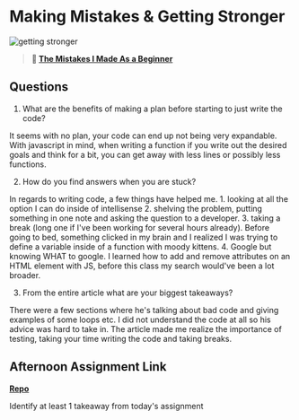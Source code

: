 # Making Mistakes & Getting Stronger

![getting stronger](https://bcw.blob.core.windows.net/public/img/lesson-images/js-bootcamp-logo.jpg)

> **📖 [The Mistakes I Made As a Beginner](https://codeworksacademy.com/fs-student-guide/resources/wk2/06-Coding-Mistakes)**

## Questions

1. What are the benefits of making a plan before starting to just write the code?

  It seems with no plan, your code can end up not being very expandable. With javascript in mind, when writing a function if you write out the desired goals and think for a bit, you can get away with less lines or possibly less functions.

2. How do you find answers when you are stuck?

  In regards to writing code, a few things have helped me. 
    1. looking at all the option I can do inside of intellisense
    2. shelving the problem, putting something in one note and asking the question to a developer. 
    3. taking a break (long one if I've been working for several hours already). Before going to bed, something clicked in my brain and I realized I was trying to define a variable inside of a function with moody kittens.
    4. Google but knowing WHAT to google. I learned how to add and remove attributes on an HTML element with JS, before this class my search would've been a lot broader.

3. From the entire article what are your biggest takeaways?

  There were a few sections where he's talking about bad code and giving examples of some loops etc. I did not understand the code at all so his advice was hard to take in. The article made me realize the importance of testing, taking your time writing the code and taking breaks.

## Afternoon Assignment Link

**[Repo](https://github.com/patrick-misner/boss-monster)**

Identify at least 1 takeaway from today's assignment
